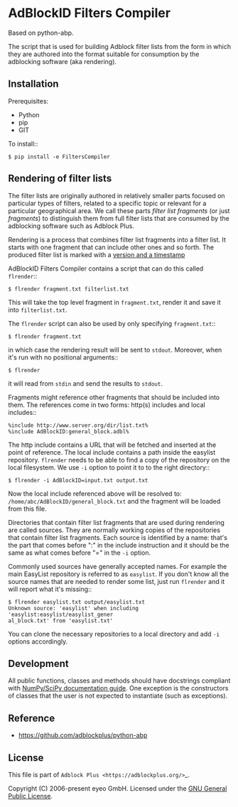 AdBlockID Filters Compiler
==========

Based on python-abp.

The script that is used for building Adblock filter lists from the form in which they are
authored into the format suitable for consumption by the adblocking software (aka
rendering).

Installation
------------

Prerequisites:

* Python
* pip
* GIT

To install::

    $ pip install -e FiltersCompiler


Rendering of filter lists
-------------------------

The filter lists are originally authored in relatively smaller parts focused on particular
types of filters, related to a specific topic or relevant for a particular geographical
area. We call these parts *filter list fragments* (or just *fragments*) to distinguish
them from full filter lists that are consumed by the adblocking software such as Adblock
Plus.

Rendering is a process that combines filter list fragments into a filter list. It starts
with one fragment that can include other ones and so forth. The produced filter list is
marked with a [version and a timestamp](https://adblockplus.org/filters#special-comments)
 
AdBlockID Filters Compiler contains a script that can do this called ``flrender``::

    $ flrender fragment.txt filterlist.txt


This will take the top level fragment in ``fragment.txt``, render it and save it
into ``filterlist.txt``.

The ``flrender`` script can also be used by only specifying ``fragment.txt``::

    $ flrender fragment.txt


in which case the rendering result will be sent to ``stdout``. Moreover, when
it's run with no positional arguments::

    $ flrender


it will read from ``stdin`` and send the results to ``stdout``.

Fragments might reference other fragments that should be included into them. The
references come in two forms: http(s) includes and local includes::

    %include http://www.server.org/dir/list.txt%
    %include AdBlockID:general_block.adbl%


The http include contains a URL that will be fetched and inserted at the point of
reference. The local include contains a path inside the easylist repository. ``flrender``
needs to be able to find a copy of the repository on the local filesystem. We use ``-i``
option to point it to to the right directory::

    $ flrender -i AdBlockID=input.txt output.txt


Now the local include referenced above will be resolved to: ``/home/abc/AdBlockID/general_block.txt`` and the fragment will be loaded from this file.

Directories that contain filter list fragments that are used during rendering are called
sources. They are normally working copies of the repositories that contain filter list
fragments. Each source is identified by a name: that's the part that comes before ":" in
the include instruction and it should be the same as what comes before "=" in the `-i`
option.

Commonly used sources have generally accepted names. For example the main EasyList
repository is referred to as `easylist`. If you don't know all the source names that are
needed to render some list, just run `flrender` and it will report what it's missing::

    $ flrender easylist.txt output/easylist.txt
    Unknown source: 'easylist' when including 'easylist:easylist/easylist_gener
    al_block.txt' from 'easylist.txt'


You can clone the necessary repositories to a local directory and add ``-i`` options accordingly.


Development
-----------

All public functions, classes and methods should have docstrings compliant with [NumPy/SciPy documentation guide](https://github.com/numpy/numpy/blob/master/doc/HOWTO_DOCUMENT.rst.txt).
One exception is the constructors of classes that the user is not expected to instantiate (such as exceptions).


Reference
---------
- https://github.com/adblockplus/python-abp


License
---------
This file is part of `Adblock Plus <https://adblockplus.org/>`_.

Copyright (C) 2006-present eyeo GmbH. Licensed under the [GNU General Public License](http://www.gnu.org/licenses/).
